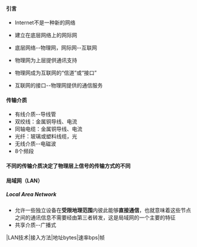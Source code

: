 #### 引言
* Internet不是一种新的网络
 * 建立在底层网络上的网际网
 * 底层网络--物理网，网际网--互联网

* 物理网为上层提供通讯支持
 * 物理网成为互联网的“信道”或“接口”
 * 互联网的接口--物理网提供的通信服务

#### 传输介质
* 有线介质--导线管
 * 双绞线：金属铜导线、电流
 * 同轴电缆：金属铜导线、电流
 * 光纤：玻璃或塑料线缆，光
* 无线介质--电磁波
 * 8个频段
#### 不同的传输介质决定了物理层上信号的传输方式的不同

#### 局域网（LAN）
##### Local Area Network
* 允许一些独立设备在**受限地理范围**内彼此能够**直接通信**，也就意味着这些节点之间的通讯信息不需要经由第三者转发，这是局域网的一个主要的特征
* 共享介质--广播式

|LAN技术|接入方法|地址bytes|速率bps|帧



